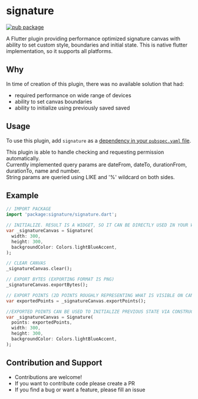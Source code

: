 # signature

[![pub package](https://img.shields.io/pub/v/signature.svg)](https://pub.dartlang.org/packages/signature)

A Flutter plugin providing performance optimized signature canvas with ability to set custom style, boundaries and initial state.
This is native flutter implementation, so it supports all platforms.

## Why
In time of creation of this plugin, there was no available solution that had:
* required performance on wide range of devices
* ability to set canvas boundaries
* ability to initialize using previously saved saved

## Usage

To use this plugin, add `signature` as a [dependency in your `pubspec.yaml` file](https://flutter.io/platform-plugins/).

This plugin is able to handle checking and requesting permission automatically.\
Currently implemented query params are dateFrom, dateTo, durationFrom, durationTo, name and number.\
String params are queried using LIKE and '%' wildcard on both sides.

## Example

``` dart
// IMPORT PACKAGE
import 'package:signature/signature.dart';

// INITIALIZE. RESULT IS A WIDGET, SO IT CAN BE DIRECTLY USED IN YOUR WIDGET TREE 
var _signatureCanvas = Signature(
  width: 300,
  height: 300,
  backgroundColor: Colors.lightBlueAccent,
);

// CLEAR CANVAS
_signatureCanvas.clear();

// EXPORT BYTES (EXPORTING FORMAT IS PNG)
_signatureCanvas.exportBytes();

// EXPORT POINTS (2D POINTS ROUGHLY REPRESENTING WHAT IS VISIBLE ON CANVAS)
var exportedPoints = _signatureCanvas.exportPoints();

//EXPORTED POINTS CAN BE USED TO INITIALIZE PREVIOUS STATE VIA CONSTRUCTOR
var _signatureCanvas = Signature(
  points: exportedPoints,
  width: 300,
  height: 300,
  backgroundColor: Colors.lightBlueAccent,
);

```

## Contribution and Support

* Contributions are welcome!
* If you want to contribute code please create a PR
* If you find a bug or want a feature, please fill an issue